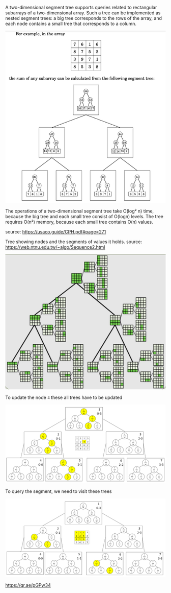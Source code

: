 A two-dimensional segment tree supports queries related to rectangular subarrays of a two-dimensional array. Such a tree can be implemented as nested
segment trees: a big tree corresponds to the rows of the array, and each node contains a small tree that corresponds to a column.

![](images/Segment_tree_2d.png)

The operations of a two-dimensional segment tree take O(log² n) time, because
the big tree and each small tree consist of O(logn) levels. The tree requires O(n²)
memory, because each small tree contains O(n) values.

source: https://usaco.guide/CPH.pdf#page=271

Tree showing nodes and the segments of values it holds. source: https://web.ntnu.edu.tw/~algo/Sequence2.html

![](images/Segment_tree_2d_eg3.png)

To update the node `4` these all trees have to be updated

![](images/Segment_tree_2d_eg2.png)

To query the segment, we need to visit these trees

![](images/Segment_tree_2d_eg1.png)

https://qr.ae/pGPw34
